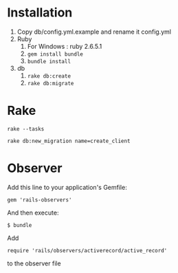 # Installation
1. Copy db/config.yml.example and rename it config.yml
1. Ruby
    1. For Windows : ruby 2.6.5.1
    1. `gem install bundle`
    1. `bundle install`
1. db
    1. `rake db:create`
    1. `rake db:migrate`

# Rake
    rake --tasks

    rake db:new_migration name=create_client
    
# Observer
Add this line to your application's Gemfile:

    gem 'rails-observers'

And then execute: 

    $ bundle

Add 

    require 'rails/observers/activerecord/active_record' 
    
to the observer file